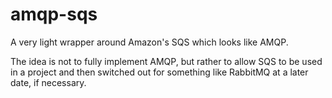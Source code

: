amqp-sqs
========

A very light wrapper around Amazon's SQS which looks like AMQP.

The idea is not to fully implement AMQP, but rather to allow SQS to be used in a project and then switched out for something like RabbitMQ at a later date, if necessary.
